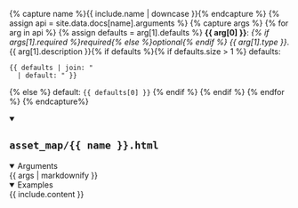 {% capture name %}{{ include.name | downcase }}{% endcapture %}
{% assign api = site.data.docs[name].arguments %}
{% capture args %}
  {% for arg in api %}
  {% assign defaults = arg[1].defaults %}
__{{ arg[0] }}__: _{% if args[1].required %}required{% else %}optional{% endif %} {{ arg[1].type }}_. {{ arg[1].description }}{% if defaults %}{% if defaults.size > 1 %} defaults:
  ```
  {{ defaults | join: "
    | default: " }}
  ```
  {% else %} default: `{{ defaults[0] }}`
  {% endif %}
{% endif %}
{% endfor %}
{% endcapture%}
<details open id="docs-{{ name }}" class="docs" >
  <summary>
    <h2><code>asset_map/{{ name }}.html</code></h2>
  </summary>

  <details open id="docs-{{ name }}-args" class="docs docs--args"><summary>Arguments</summary>
    <section class="docs docs--args-arg">
      {{ args | markdownify }}
    </section>
  </details>

  <details open id="docs-{{ name }}-examples" class="docs doc--examples">
    <summary>Examples</summary>
    <section class="examples">
      {{ include.content }}
    </section>
  </details>
</details>